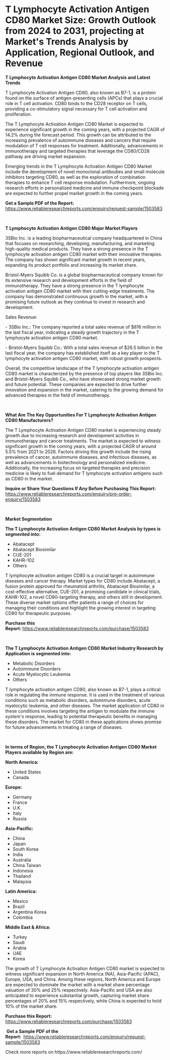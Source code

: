 <p><h1>T Lymphocyte Activation Antigen CD80 Market Size: Growth Outlook from 2024 to 2031, projecting at Market's Trends Analysis by Application, Regional Outlook, and Revenue</h1></p><p><strong>T Lymphocyte Activation Antigen CD80 Market Analysis and Latest Trends</strong></p>
<p><p>T Lymphocyte Activation Antigen CD80, also known as B7-1, is a protein found on the surface of antigen-presenting cells (APCs) that plays a crucial role in T cell activation. CD80 binds to the CD28 receptor on T cells, providing a co-stimulatory signal necessary for T cell activation and proliferation.</p><p>The T Lymphocyte Activation Antigen CD80 Market is expected to experience significant growth in the coming years, with a projected CAGR of 14.2% during the forecast period. This growth can be attributed to the increasing prevalence of autoimmune diseases and cancers that require modulation of T cell responses for treatment. Additionally, advancements in immunotherapy and targeted therapies that leverage the CD80/CD28 pathway are driving market expansion.</p><p>Emerging trends in the T Lymphocyte Activation Antigen CD80 Market include the development of novel monoclonal antibodies and small molecule inhibitors targeting CD80, as well as the exploration of combination therapies to enhance T cell response modulation. Furthermore, ongoing research efforts in personalized medicine and immune checkpoint blockade are expected to further propel market growth in the coming years.</p></p>
<p><strong>Get a Sample PDF of the Report:&nbsp;</strong> <a href="https://www.reliableresearchreports.com/enquiry/request-sample/1503583">https://www.reliableresearchreports.com/enquiry/request-sample/1503583</a></p>
<p>&nbsp;</p>
<p><strong>T Lymphocyte Activation Antigen CD80 Major Market Players</strong></p>
<p><p>3SBio Inc. is a leading biopharmaceutical company headquartered in China that focuses on researching, developing, manufacturing, and marketing high-quality medical products. They have a strong presence in the T lymphocyte activation antigen CD80 market with their innovative therapies. The company has shown significant market growth in recent years, expanding its product portfolio and increasing its market share.</p><p>Bristol-Myers Squibb Co. is a global biopharmaceutical company known for its extensive research and development efforts in the field of immunotherapy. They have a strong presence in the T lymphocyte activation antigen CD80 market with their cutting-edge treatments. The company has demonstrated continuous growth in the market, with a promising future outlook as they continue to invest in research and development.</p><p>Sales Revenue:</p><p>- 3SBio Inc.: The company reported a total sales revenue of $816 million in the last fiscal year, indicating a steady growth trajectory in the T lymphocyte activation antigen CD80 market.</p><p>- Bristol-Myers Squibb Co.: With a total sales revenue of $26.5 billion in the last fiscal year, the company has established itself as a key player in the T lymphocyte activation antigen CD80 market, with robust growth prospects.</p><p>Overall, the competitive landscape of the T lymphocyte activation antigen CD80 market is characterized by the presence of top players like 3SBio Inc. and Bristol-Myers Squibb Co., who have showcased strong market growth and future potential. These companies are expected to drive further innovation and expansion in the market, catering to the growing demand for advanced therapies in the field of immunotherapy.</p></p>
<p>&nbsp;</p>
<p><strong>What Are The Key Opportunities For T Lymphocyte Activation Antigen CD80 Manufacturers?</strong></p>
<p><p>The T Lymphocyte Activation Antigen CD80 market is experiencing steady growth due to increasing research and development activities in immunotherapy and cancer treatments. The market is expected to witness significant growth in the coming years, with a projected CAGR of around 5.5% from 2021 to 2026. Factors driving this growth include the rising prevalence of cancer, autoimmune diseases, and infectious diseases, as well as advancements in biotechnology and personalized medicine. Additionally, the increasing focus on targeted therapies and precision medicine is likely to fuel demand for T lymphocyte activation antigens such as CD80 in the market.</p></p>
<p><strong>Inquire or Share Your Questions If Any Before Purchasing This Report:</strong> <a href="https://www.reliableresearchreports.com/enquiry/pre-order-enquiry/1503583">https://www.reliableresearchreports.com/enquiry/pre-order-enquiry/1503583</a></p>
<p>&nbsp;</p>
<p><strong>Market Segmentation</strong></p>
<p><strong>The T Lymphocyte Activation Antigen CD80 Market Analysis by types is segmented into:</strong></p>
<p><ul><li>Abatacept</li><li>Abatacept Biosimilar</li><li>CUE-201</li><li>KAHR-102</li><li>Others</li></ul></p>
<p><p>T lymphocyte activation antigen CD80 is a crucial target in autoimmune diseases and cancer therapy. Market types for CD80 include Abatacept, a fusion protein approved for rheumatoid arthritis, Abatacept Biosimilar, a cost-effective alternative, CUE-201, a promising candidate in clinical trials, KAHR-102, a novel CD80-targeting therapy, and others still in development. These diverse market options offer patients a range of choices for managing their conditions and highlight the growing interest in targeting CD80 for therapeutic purposes.</p></p>
<p><strong>Purchase this Report:&nbsp;</strong><a href="https://www.reliableresearchreports.com/purchase/1503583">https://www.reliableresearchreports.com/purchase/1503583</a></p>
<p>&nbsp;</p>
<p><strong>The T Lymphocyte Activation Antigen CD80 Market Industry Research by Application is segmented into:</strong></p>
<p><ul><li>Metabolic Disorders</li><li>Autoimmune Disorders</li><li>Acute Myelocytic Leukemia</li><li>Others</li></ul></p>
<p><p>T lymphocyte activation antigen CD80, also known as B7-1, plays a critical role in regulating the immune response. It is used in the treatment of various conditions such as metabolic disorders, autoimmune disorders, acute myelocytic leukemia, and other diseases. The market application of CD80 in these conditions involves targeting the antigen to modulate the immune system's response, leading to potential therapeutic benefits in managing these disorders. The market for CD80 in these applications shows promise for future advancements in treating a range of diseases.</p></p>
<p>&nbsp;</p>
<p><strong>In terms of Region, the T Lymphocyte Activation Antigen CD80 Market Players available by Region are:</strong></p>
<p>
    <p> <strong> North America: </strong>
        <ul>
            <li>United States</li>
            <li>Canada</li>
        </ul>
        </p> 
    <p> <strong> Europe: </strong>
        <ul>
            <li>Germany</li>
            <li>France</li>
            <li>U.K.</li>
            <li>Italy</li>
            <li>Russia</li>
        </ul>
        </p> 
    <p> <strong> Asia-Pacific: </strong>
        <ul>
            <li>China</li>
            <li>Japan</li>
            <li>South Korea</li>
            <li>India</li>
            <li>Australia</li>
            <li>China Taiwan</li>
            <li>Indonesia</li>
            <li>Thailand</li>
            <li>Malaysia</li>
        </ul>
        </p> 
    <p> <strong> Latin America: </strong>
        <ul>
            <li>Mexico</li>
            <li>Brazil</li>
            <li>Argentina Korea</li>
            <li>Colombia</li>
        </ul>
        </p> 
    <p> <strong> Middle East & Africa: </strong>
        <ul>
            <li>Turkey</li>
            <li>Saudi</li>
            <li>Arabia</li>
            <li>UAE</li>
            <li>Korea</li>
        </ul>
    </p>
    </p>
<p><p>The growth of T Lymphocyte Activation Antigen CD80 market is expected to witness significant expansion in North America (NA), Asia-Pacific (APAC), Europe, USA, and China. Among these regions, North America and Europe are expected to dominate the market with a market share percentage valuation of 30% and 25% respectively. Asia-Pacific and USA are also anticipated to experience substantial growth, capturing market share percentages of 20% and 15% respectively, while China is expected to hold 10% of the market share.</p></p>
<p><strong>Purchase this Report: </strong><a href="https://www.reliableresearchreports.com/purchase/1503583">https://www.reliableresearchreports.com/purchase/1503583</a></p>
<p>&nbsp;<strong>Get a Sample PDF of the Report:&nbsp;&nbsp;</strong><a href="https://www.reliableresearchreports.com/enquiry/request-sample/1503583">https://www.reliableresearchreports.com/enquiry/request-sample/1503583</a></p>
<p><strong></strong></p>
<p>Check more reports on https://www.reliableresearchreports.com/</p>